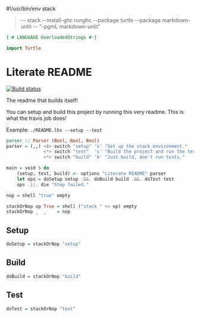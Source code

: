 #!/usr/bin/env stack
> -- stack --install-ghc runghc --package turtle --package markdown-unlit -- "-pgmL markdown-unlit"

```haskell
{-# LANGUAGE OverloadedStrings #-}

import Turtle
```

# Literate README

[![Build status](https://travis-ci.org/silky/literate-readme.svg)](https://travis-ci.org/silky/literate-readme)

The readme that builds itself!

You can setup and build this project by running this very readme. This is what
the travis job does!

Example: `./README.lhs --setup --test`


```haskell
parser :: Parser (Bool, Bool, Bool)
parser = (,,) <$> switch "setup" 's' "Set up the stack environment."
              <*> switch "test"  's' "Build the project and run the tests."
              <*> switch "build" 'b' "Just build, don't run tests."
```

```haskell
main = void $ do
    (setup, test, build) <- options "Literate README" parser
    let ops = doSetup setup .&&. doBuild build .&&. doTest test
    ops .||. die "Step failed."

nop = shell "true" empty

stackOrNop op True = shell ("stack " <> op) empty
stackOrNop _  _    = nop
```

## Setup

```haskell
doSetup = stackOrNop "setup"
```


## Build

```haskell
doBuild = stackOrNop "build"
```


## Test

```haskell
doTest = stackOrNop "test"
```

